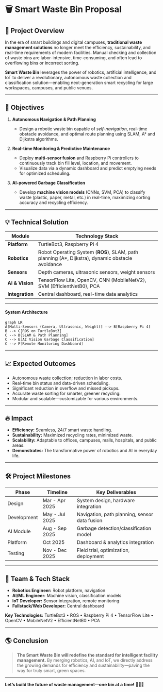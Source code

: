 # 🗑️ Smart Waste Bin Proposal

## 🚀 Project Overview

In the era of smart buildings and digital campuses, **traditional waste management solutions** no longer meet the efficiency, sustainability, and real-time requirements of modern facilities. Manual checking and collection of waste bins are labor-intensive, time-consuming, and often lead to overflowing bins or incorrect sorting.

**Smart Waste Bin** leverages the power of robotics, artificial intelligence, and IoT to deliver a revolutionary, autonomous waste collection and classification solution—enabling next-generation smart recycling for large workspaces, campuses, and public venues.

---

## 🎯 Objectives

1. **Autonomous Navigation & Path Planning**
   
   - Design a robotic waste bin capable of *self-navigation*, real-time obstacle avoidance, and optimal route planning using SLAM, A* and Dijkstra algorithms.
2. **Real-time Monitoring & Predictive Maintenance**
   
   - Deploy **multi-sensor fusion** and Raspberry Pi controllers to continuously track bin fill level, location, and movement.
   - Visualize data via a dynamic dashboard and predict emptying needs for optimized scheduling.
3. **AI-powered Garbage Classification**
   
   - Develop **machine vision models** (CNNs, SVM, PCA) to classify waste (plastic, paper, metal, etc.) in real-time, maximizing sorting accuracy and recycling efficiency.

---

## 💡 Technical Solution

| Module         | Technology Stack                                                                                    |
|----------------|----------------------------------------------------------------------------------------------------|
| **Platform**   | TurtleBot3, Raspberry Pi 4                                                                         |
| **Robotics**   | Robot Operating System (**ROS**), SLAM, path planning (A*, Dijkstra), dynamic obstacle avoidance   |
| **Sensors**    | Depth cameras, ultrasonic sensors, weight sensors                                                  |
| **AI & Vision**| TensorFlow Lite, OpenCV, CNN (MobileNetV2), SVM (EfficientNetB0), PCA                              |
| **Integration**| Central dashboard, real-time data analytics                                                        |

---

#### **System Architecture**

```mermaid
graph LR
A[Multi-Sensors (Camera, Ultrasonic, Weight)] --> B[Raspberry Pi 4]
B --> C[ROS on TurtleBot3]
C --> D[SLAM & Path Planning]
C --> E[AI Vision Garbage Classification]
C --> F[Remote Monitoring Dashboard]
```

---

## 📈 Expected Outcomes

- Autonomous waste collection; reduction in labor costs.
- Real-time bin status and data-driven scheduling.
- Significant reduction in overflow and missed pickups.
- Accurate waste sorting for smarter, greener recycling.
- Modular and scalable—customizable for various environments.

---

## 🔥 Impact

- **Efficiency:** Seamless, 24/7 smart waste handling.
- **Sustainability:** Maximized recycling rates, minimized waste.
- **Scalability:** Adaptable to offices, campuses, malls, hospitals, and public areas.
- **Demonstrates:** The transformative power of robotics and AI in everyday life.

---

## 🛠️ Project Milestones

| Phase      | Timeline           | Key Deliverables                                  |
|------------|--------------------|---------------------------------------------------|
| Design     | Mar - Apr 2025     | System design, hardware integration               |
| Development| May - Jul 2025     | Navigation, path planning, sensor data fusion     |
| AI Module  | Aug - Sep 2025     | Garbage detection/classification model            |
| Platform   | Oct 2025           | Dashboard & analytics integration                 |
| Testing    | Nov - Dec 2025     | Field trial, optimization, deployment             |

---

## 👥 Team & Tech Stack

- **Robotics Engineer:** Robot platform, navigation
- **AI/ML Engineer:** Machine vision, classification models
- **IoT Developer:** Sensor integration, remote monitoring
- **Fullstack/Web Developer:** Central dashboard

**Key Technologies:**
TurtleBot3 • ROS • Raspberry Pi 4 • TensorFlow Lite • OpenCV • MobileNetV2 • EfficientNetB0 • PCA

---

## 🌎 Conclusion

> **The Smart Waste Bin will redefine the standard for intelligent facility management.**
> By merging robotics, AI, and IoT, we directly address the growing demands for efficiency and sustainability—paving the way for truly smart, green spaces.

---

**Let’s build the future of waste management—one bin at a time!** 🚮🤖🌱
